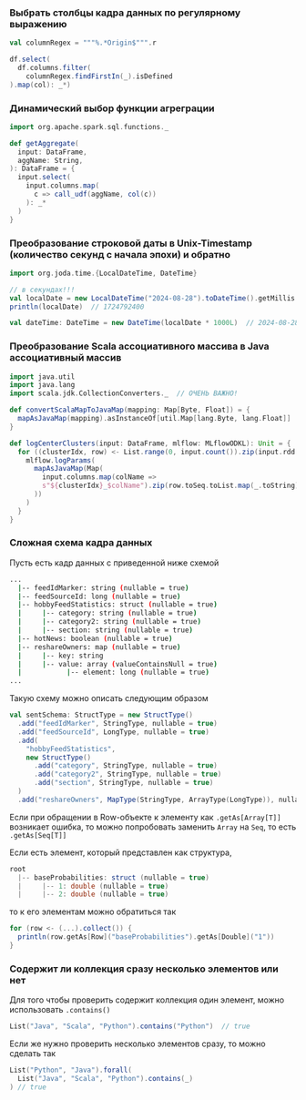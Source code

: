 ### Выбрать столбцы кадра данных по регулярному выражению

```scala
val columnRegex = """%.*Origin$""".r

df.select(
  df.columns.filter(
    columnRegex.findFirstIn(_).isDefined
).map(col): _*)
```

### Динамический выбор функции агреграции
```scala
import org.apache.spark.sql.functions._

def getAggregate(
  input: DataFrame,
  aggName: String,
): DataFrame = {
  input.select(
    input.columns.map(
      c => call_udf(aggName, col(c))
    ): _*
  )
}
```

### Преобразование строковой даты в Unix-Timestamp (количество секунд с начала эпохи) и обратно

```scala
import org.joda.time.{LocalDateTime, DateTime}

// в секундах!!!
val localDate = new LocalDateTime("2024-08-28").toDateTime().getMillis / 1000
println(localDate)  // 1724792400

val dateTime: DateTime = new DateTime(localDate * 1000L)  // 2024-08-28T00:00:00.000+03:00
```

### Преобразование Scala ассоциативного массива в Java ассоциативный массив

```scala
import java.util
import java.lang
import scala.jdk.CollectionConverters._  // ОЧЕНЬ ВАЖНО!

def convertScalaMapToJavaMap(mapping: Map[Byte, Float]) = {
  mapAsJavaMap(mapping).asInstanceOf[util.Map[lang.Byte, lang.Float]]
}

def logCenterClusters(input: DataFrame, mlflow: MLflowODKL): Unit = {
  for ((clusterIdx, row) <- List.range(0, input.count()).zip(input.rdd.collect())) {
    mlflow.logParams(
      mapAsJavaMap(Map(
        input.columns.map(colName => 
        s"${clusterIdx}_$colName").zip(row.toSeq.toList.map(_.toString)): _*
      ))
    )
  }
}
```

### Сложная схема кадра данных

Пусть есть кадр данных с приведенной ниже схемой
```bash
...
  |-- feedIdMarker: string (nullable = true)
  |-- feedSourceId: long (nullable = true)
  |-- hobbyFeedStatistics: struct (nullable = true)
  |     |-- category: string (nullable = true)
  |     |-- category2: string (nullable = true)
  |     |-- section: string (nullable = true)
  |-- hotNews: boolean (nullable = true)
  |-- reshareOwners: map (nullable = true)
  |     |-- key: string
  |     |-- value: array (valueContainsNull = true)
  |           |-- element: long (nullable = true)
...
```

Такую схему можно описать следующим образом
```scala
val sentSchema: StructType = new StructType()
  .add("feedIdMarker", StringType, nullable = true)
  .add("feedSourceId", LongType, nullable = true)
  .add(
    "hobbyFeedStatistics",
    new StructType()
      .add("category", StringType, nullable = true)
      .add("category2", StringType, nullable = true)
      .add("section", StringType, nullable = true)
  )
  .add("reshareOwners", MapType(StringType, ArrayType(LongType)), nullable = true)
```

Если при обращении в Row-объекте к элементу как `.getAs[Array[T]]` возникает ошибка, то можно попробовать заменить `Array` на `Seq`, то есть `.getAs[Seq[T]]`

Если есть элемент, который представлен как структура,
```scala
root 
  |-- baseProbabilities: struct (nullable = true)
  |     |-- 1: double (nullable = true)
  |     |-- 2: double (nullable = true)
```
то к его элементам можно обратиться так
```scala
for (row <- (...).collect()) {
  println(row.getAs[Row]("baseProbabilities").getAs[Double]("1"))
}
```
### Содержит ли коллекция сразу несколько элементов или нет

Для того чтобы проверить содержит коллекция один элемент, можно использовать `.contains()`
```scala
List("Java", "Scala", "Python").contains("Python")  // true
```

Если же нужно проверить несколько элементов сразу, то можно сделать так
```scala
List("Python", "Java").forall(
  List("Java", "Scala", "Python").contains(_)
) // true
```
